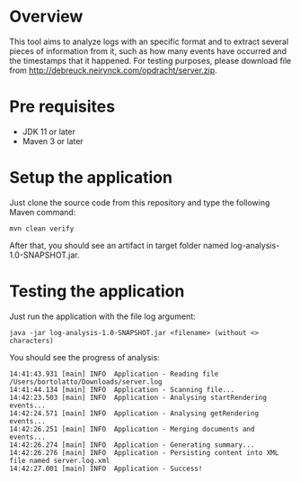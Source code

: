# Overview

This tool aims to analyze logs with an specific format and to extract several pieces of information from it, such as how many events have occurred and the timestamps that it happened.
For testing purposes, please download file from http://debreuck.neirynck.com/opdracht/server.zip.

# Pre requisites
*  JDK 11 or later
*  Maven 3 or later

# Setup the application
Just clone the source code from this repository and type the following Maven command:
```
mvn clean verify
```
After that, you should see an artifact in target folder named log-analysis-1.0-SNAPSHOT.jar.

# Testing the application
Just run the application with the file log argument: 
```
java -jar log-analysis-1.0-SNAPSHOT.jar <filename> (without <> characters)
```

You should see the progress of analysis:
```
14:41:43.931 [main] INFO  Application - Reading file /Users/bortolatto/Downloads/server.log
14:41:44.134 [main] INFO  Application - Scanning file...
14:42:23.503 [main] INFO  Application - Analysing startRendering events...
14:42:24.571 [main] INFO  Application - Analysing getRendering events...
14:42:26.251 [main] INFO  Application - Merging documents and events...
14:42:26.274 [main] INFO  Application - Generating summary...
14:42:26.276 [main] INFO  Application - Persisting content into XML file named server.log.xml
14:42:27.001 [main] INFO  Application - Success!
```